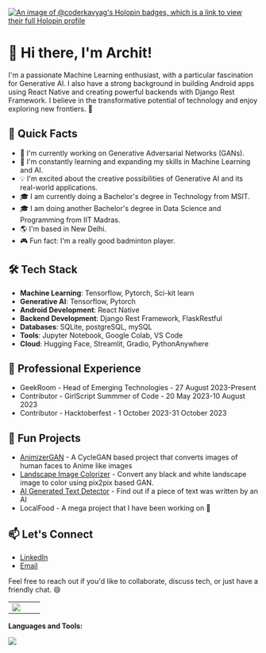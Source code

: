 [![An image of @coderkavyag's Holopin badges, which is a link to view their full Holopin profile](https://holopin.me/coderkavyag)](https://holopin.io/@coderkavyag)
# 👋 Hi there, I'm Archit!

I'm a passionate Machine Learning enthusiast, with a particular fascination for Generative AI. I also have a strong background in building Android apps using React Native and creating powerful backends with Django Rest Framework. I believe in the transformative potential of technology and enjoy exploring new frontiers. 💪

## 🚀 Quick Facts

- 🔭 I'm currently working on Generative Adversarial Networks (GANs).
- 🌱 I'm constantly learning and expanding my skills in Machine Learning and AI.
- 💡 I'm excited about the creative possibilities of Generative AI and its real-world applications.
- 🎓 I am currently doing a Bachelor's degree in Technology from MSIT.
- 🎓 I am doing another Bachelor's degree in Data Science and Programming from IIT Madras.
- 🌎 I'm based in New Delhi.
- 🎮 Fun fact: I'm a really good badminton player.

## 🛠️ Tech Stack

- **Machine Learning**: Tensorflow, Pytorch, Sci-kit learn
- **Generative AI**: Tensorflow, Pytorch
- **Android Development**: React Native
- **Backend Development**: Django Rest Framework, FlaskRestful
- **Databases**: SQLite, postgreSQL, mySQL
- **Tools**: Jupyter Notebook, Google Colab, VS Code
- **Cloud**: Hugging Face, Streamlit, Gradio, PythonAnywhere

## 💼 Professional Experience

- GeekRoom - Head of Emerging Technologies - 27 August 2023-Present
- Contributor - GirlScript Summmer of Code - 20 May 2023-10 August 2023
- Contributor - Hacktoberfest - 1 October 2023-31 October 2023

## 🌟 Fun Projects

- [AnimizerGAN](https://huggingface.co/spaces/ArchitKohli/AnimizerGAN) - A CycleGAN based project that converts images of human faces to Anime like images
- [Landscape Image Colorizer](https://huggingface.co/spaces/THEGAMECHANGER/LandscapeColorizer) - Convert any black and white landscape image to color using pix2pix based GAN.
- [AI Generated Text Detector](https://ai-generated-text-detection.streamlit.app/) - Find out if a piece of text was written by an AI
- LocalFood - A mega project that I have been working on 👀



## 📫 Let's Connect
- [LinkedIn](https://www.linkedin.com/in/Archit-Kohli)
- [Email](architkohli321@gmail.com)

Feel free to reach out if you'd like to collaborate, discuss tech, or just have a friendly chat. 😄


<table>
<tr border="none">
<td width="50%">
  <img src="https://github-readme-streak-stats.herokuapp.com/?user=Archit-Kohli&theme=dark&background=0d1117&date_format=M%20j%5B%2C%20Y%5D" /> 
</td>

</tr>
</table>

**Languages and Tools:**
  
  <a href="https://skillicons.dev">
    <img src="https://skillicons.dev/icons?i=py,tensorflow,pytorch,firebase,github,git,gitlab,html,css,js,django,flask,mysql,postgres,postman,react,vscode,replit,stackoverflow,&perline=14" />
  </a>
